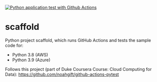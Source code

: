 [![Python application test with Github Actions](https://github.com/temfugit/scaffold/actions/workflows/main.yml/badge.svg)](https://github.com/temfugit/scaffold/actions/workflows/main.yml)

# scaffold
Python project scaffold, which runs GitHub Actions and tests the sample code for:
- Python 3.8 (AWS)
- Python 3.9 (Azure)

Follows this project (part of Duke Coursera Course: Cloud Computing for Data): https://github.com/noahgift/github-actions-pytest

